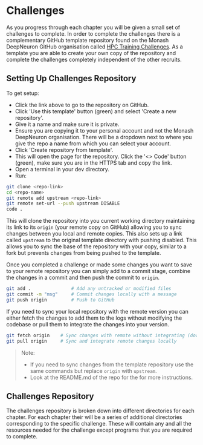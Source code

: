 # Challenges

As you progress through each chapter you will be given a small set of challenges to complete. In order to complete the challenges there is a complementary GitHub template repository found on the Monash DeepNeuron GitHub organisation called [HPC Training Challenges](https://github.com/MonashDeepNeuron/HPC-Training-Challenges). As a template you are able to create your own copy of the repository and complete the challenges completely independent of the other recruits.

## Setting Up Challenges Repository

To get setup:

- Click the link above to go to the repository on GitHub.
- Click 'Use this template' button (green) and select 'Create a new repository'.
- Give it a name and make sure it is private.
- Ensure you are copying it to your personal account and not the Monash DeepNeuron organisation. There will be a dropdown next to where you give the repo a name from which you can select your account.
- Click 'Create repository from template'.
- This will open the page for the repository. Click the '<> Code' button (green), make sure you are in the HTTPS tab and copy the link.
- Open a terminal in your dev directory.
- Run:

```sh
git clone <repo-link>
cd <repo-name>
git remote add upstream <repo-link>
git remote set-url --push upstream DISABLE
code .
```

This will clone the repository into you current working directory maintaining its link to its `origin` (your remote copy on GitHub) allowing you to sync changes between you local and remote copies. This also sets up a link called `upstream` to the original template directory with pushing disabled. This allows you to sync the base of the repository with your copy, similar to a fork but prevents changes from being pushed to the template.

Once you completed a challenge or made some changes you want to save to your remote repository you can simply add to a commit stage, combine the changes in a commit and then push the commit to `origin`.

```sh
git add .               # Add any untracked or modified files
git commit -m "msg"     # Commit changes locally with a message
git push origin         # Push to GitHub
```

If you need to sync your local repository with the remote version you can either fetch the changes to add them to the logs without modifying the codebase or pull them to integrate the changes into your version.

```sh
git fetch origin    # Sync changes with remote without integrating (downloading) them
git pull origin     # Sync and integrate remote changes locally
```

> Note:
>
> - If you need to sync changes from the template repository use the same commands but replace `origin` with `upstream`.
> - Look at the README.md of the repo for the for more instructions.

## Challenges Repository

The challenges repository is broken down into different directories for each chapter. For each chapter their will be a series of additional directories corresponding to the specific challenge. These will contain any and all the resources needed for the challenge except programs that you are required to complete.

<!-- For some of the challenges, GitHub will have some automatic tests that run when you push your changes back up to GitHub. -->
